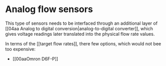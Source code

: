 # Analog flow sensors

This type of sensors needs to be interfaced through an additional layer of [[04aa Analog to digital conversion|analog-to-digital converter]], which gives voltage readings later translated into the physical flow rate values.

In terms of the [[target flow rates]], there few options, which would not bee too expensive:
- [[00aaOmron D6F-P]]